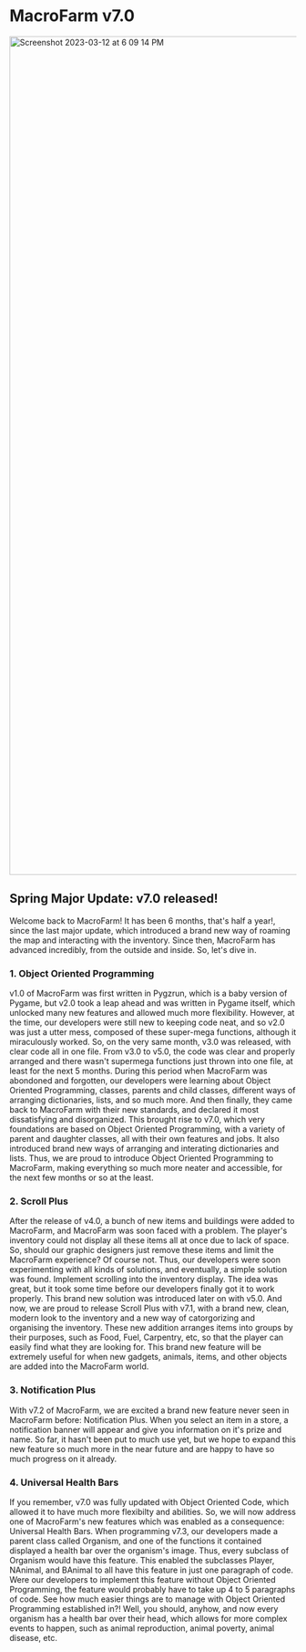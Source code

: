 # MacroFarm v7.0

<img width="1470" alt="Screenshot 2023-03-12 at 6 09 14 PM" src="https://user-images.githubusercontent.com/104675837/224550105-d2eea847-c99b-4316-863c-5b227a308b10.png">

## Spring Major Update: v7.0 released!

Welcome back to MacroFarm! It has been 6 months, that's half a year!, since the last major update, which introduced a brand new way of roaming the map and interacting with the inventory. Since then, MacroFarm has advanced incredibly, from the outside and inside. So, let's dive in.

### 1. Object Oriented Programming

v1.0 of MacroFarm was first written in Pygzrun, which is a baby version of Pygame, but v2.0 took a leap ahead and was written in Pygame itself, which unlocked many new features and allowed much more flexibility. However, at the time, our developers were still new to keeping code neat, and so v2.0 was just a utter mess, composed of these super-mega functions, although it miraculously worked. So, on the very same month, v3.0 was released, with clear code all in one file. From v3.0 to v5.0, the code was clear and properly arranged and there wasn't supermega functions just thrown into one file, at least for the next 5 months. During this period when MacroFarm was abondoned and forgotten, our developers were learning about Object Oriented Programming, classes, parents and child classes, different ways of arranging dictionaries, lists, and so much more. And then finally, they came back to MacroFarm with their new standards, and declared it most dissatisfying and disorganized. This brought rise to v7.0, which very foundations are based on Object Oriented Programming, with a variety of parent and daughter classes, all with their own features and jobs. It also introduced brand new ways of arranging and interating dictionaries and lists. Thus, we are proud to introduce Object Oriented Programming to MacroFarm, making everything so much more neater and accessible, for the next few months or so at the least.

### 2. Scroll Plus

After the release of v4.0, a bunch of new items and buildings were added to MacroFarm, and MacroFarm was soon faced with a problem. The player's inventory could not display all these items all at once due to lack of space. So, should our graphic designers just remove these items and limit the MacroFarm experience? Of course not. Thus, our developers were soon experimenting with all kinds of solutions, and eventually, a simple solution was found. Implement scrolling into the inventory display. The idea was great, but it took some time before our developers finally got it to work properly. This brand new solution was introduced later on with v5.0. And now, we are proud to release Scroll Plus with v7.1, with a brand new, clean, modern look to the inventory and a new way of catorgorizing and organising the inventory. These new addition arranges items into groups by their purposes, such as Food, Fuel, Carpentry, etc, so that the player can easily find what they are looking for. This brand new feature will be extremely useful for when new gadgets, animals, items, and other objects are added into the MacroFarm world.

### 3. Notification Plus

With v7.2 of MacroFarm, we are excited a brand new feature never seen in MacroFarm before: Notification Plus. When you select an item in a store, a notification banner will appear and give you information on it's prize and name. So far, it hasn't been put to much use yet, but we hope to expand this new feature so much more in the near future and are happy to have so much progress on it already.

### 4. Universal Health Bars

If you remember, v7.0 was fully updated with Object Oriented Code, which allowed it to have much more flexibilty and abilities. So, we will now address one of MacroFarm's new features which was enabled as a consequence: Universal Health Bars. When programming v7.3, our developers made a parent class called Organism, and one of the functions it contained displayed a health bar over the organism's image. Thus, every subclass of Organism would have this feature. This enabled the subclasses Player, NAnimal, and BAnimal to all have this feature in just one paragraph of code. Were our developers to implement this feature without Object Oriented Programming, the feature would probably have to take up 4 to 5 paragraphs of code. See how much easier things are to manage with Object Oriented Programming established in?! Well, you should, anyhow, and now every organism has a health bar over their head, which allows for more complex events to happen, such as animal reproduction, animal poverty, animal disease, etc.
